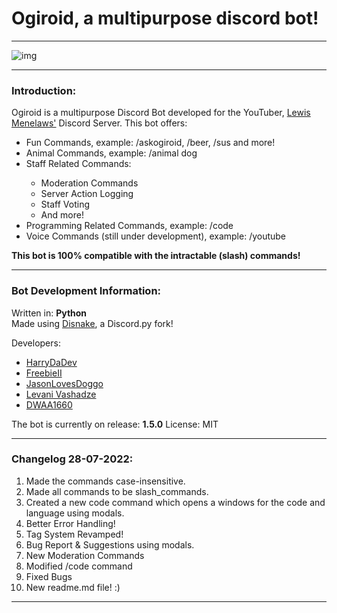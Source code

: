 <h1>Ogiroid, a multipurpose discord bot!</h1>
<hr>
<img src="https://media.discordapp.net/attachments/985729550732394536/1002138392554897479/Ogiroid.png?width=1440&height=583" alt="img">
<hr>
<h3>Introduction:</h3>
Ogiroid is a multipurpose Discord Bot developed for the YouTuber, <a href="https://www.youtube.com/c/CodingwithLewis">Lewis Menelaws'</a> Discord Server.
This bot offers:
<ul>
<li>Fun Commands, example: /askogiroid, /beer, /sus and more! </li>
<li>Animal Commands, example: /animal dog</li>
<li>Staff Related Commands:</li>
<ul>
<li>Moderation Commands</li>
<li>Server Action Logging</li>
<li>Staff Voting</li>
<li>And more!</li>
</ul>
<li>Programming Related Commands, example: /code</li>
<li>Voice Commands (still under development), example: /youtube</li>
</ul>
<b>This bot is 100% compatible with the intractable (slash) commands!</b>
<hr>
<h3>Bot Development Information:</h3>
<p>Written in: <b>Python</b><br>Made using <a href="https://disnake.dev/">Disnake</a>, a Discord.py fork!</p>
Developers:
<ul>
<li><a href="https://github.com/ImmaHarry">HarryDaDev</a></li>
<li><a href="https://github.com/FreebieII">FreebieII</a></li>
<li><a href="https://github.com/JasonLovesDoggo">JasonLovesDoggo</a></li>
<li><a href="https://github.com/LevaniVashadze">Levani Vashadze</a></li>
<li><a href="https://github.com/DWAA1660">DWAA1660</a></li>
</ul>
The bot is currently on release: <b>1.5.0</b>
License: MIT
<hr>
<h3>Changelog 28-07-2022:</h3>
<ol>
<li>Made the commands case-insensitive.</li>
<li>Made all commands to be slash_commands.</li>
<li>Created a new code command which opens a windows for the code and language using modals.</li>
<li>Better Error Handling!</li>
<li>Tag System Revamped!</li>
<li>Bug Report & Suggestions using modals.</li>
<li>New Moderation Commands</li>
<li>Modified /code command</li>
<li>Fixed Bugs</li>
<li>New readme.md file! :)</li>
</ol>
<hr>
